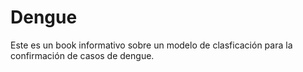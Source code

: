 # Dengue

Este es un book informativo sobre un modelo de clasficación para la confirmación de casos de dengue.

```{tableofcontents}
```
